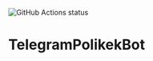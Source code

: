 ![GitHub Actions status](https://github.com/DenisReznikov/TelegramPolikekBot/workflows/pythonapp/badge.svg)

# TelegramPolikekBot
